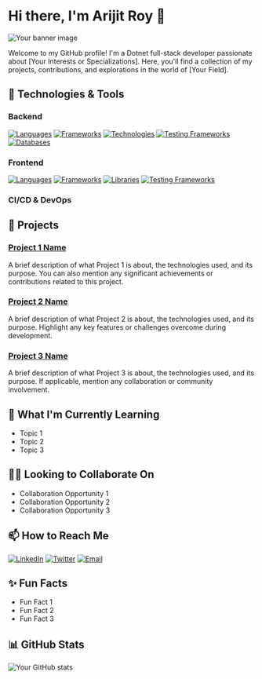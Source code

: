 # Hi there, I'm Arijit Roy 👋

![Your banner image](https://yourbannerimageurl.com)

Welcome to my GitHub profile! I'm a Dotnet full-stack developer passionate about [Your Interests or Specializations]. Here, you'll find a collection of my projects, contributions, and explorations in the world of [Your Field].

## 🔧 Technologies & Tools

### Backend
[![Languages](https://img.shields.io/badge/%20Languages-C%23%20%7c%20Python%20%7C%20Java%20%7C%20C-green?style=flat&color=2bbc8a)]()
[![Frameworks](https://img.shields.io/badge/%20Frameworks-ASP.Net%20Web%20API%20%7c%20ASP.Net%20MVC%20%7C%20ASP.Net%20Core%20%7C%20ASP.Net%20Web%20-green?style=flat&color=2bbc8a)]()
[![Technologies](https://img.shields.io/badge/%20Data%20Access%20Technologies-Entity%20Framework%20%7c%20Dapper%20%7C%20ADO.Net-green?style=flat&color=2bbc8a)]()
[![Testing Frameworks](https://img.shields.io/badge/%20Test%20Frameworks-xUnit%20%7c%20NUnit%20%7C%20Specflow%20%7c%20Moq%20%7c%20Fluent%20Assertions-green?style=flat&color=2bbc8a)]()
[![Databases](https://img.shields.io/badge/%20Databases-Microsoft%20SQL%20Server%20%7c%20MySQL-green?style=flat&color=2bbc8a)]()

### Frontend
[![Languages](https://img.shields.io/badge/%20Languages-TypeScript%20%7c%20JavaScript%20%7C%20HTML%20%7C%20CSS-green?style=flat&color=2bbc8a)]()
[![Frameworks](https://img.shields.io/badge/%20Frameworks-Vue.js%20%7c%20Angular.js-green?style=flat&color=2bbc8a)]()
[![Libraries](https://img.shields.io/badge/%20Libraries-VueX%20%7c%20Vue%20Router%20%7c%20NgRx-green?style=flat&color=2bbc8a)]()
[![Testing Frameworks](https://img.shields.io/badge/%20Testing%20Frameworks-Cypress%20%7c%20Jest-green?style=flat&color=2bbc8a)]()

### CI/CD &amp; DevOps

## 🚀 Projects

### [Project 1 Name](https://github.com/yourusername/project1)
A brief description of what Project 1 is about, the technologies used, and its purpose. You can also mention any significant achievements or contributions related to this project.

### [Project 2 Name](https://github.com/yourusername/project2)
A brief description of what Project 2 is about, the technologies used, and its purpose. Highlight any key features or challenges overcome during development.

### [Project 3 Name](https://github.com/yourusername/project3)
A brief description of what Project 3 is about, the technologies used, and its purpose. If applicable, mention any collaboration or community involvement.

## 🌱 What I'm Currently Learning

- Topic 1
- Topic 2
- Topic 3

## 👯‍♀️ Looking to Collaborate On

- Collaboration Opportunity 1
- Collaboration Opportunity 2
- Collaboration Opportunity 3

## 📫 How to Reach Me

[![LinkedIn](https://img.shields.io/badge/LinkedIn-Your%20Name-blue?style=flat&logo=linkedin)](https://www.linkedin.com/in/yourusername)
[![Twitter](https://img.shields.io/badge/Twitter-@yourusername-1DA1F2?style=flat&logo=twitter&logoColor=white)](https://twitter.com/yourusername)
[![Email](https://img.shields.io/badge/Email-your.email@example.com-2bbc8a?style=flat&logo=gmail&logoColor=white)](mailto:your.email@example.com)

## ✨ Fun Facts

- Fun Fact 1
- Fun Fact 2
- Fun Fact 3

## 📊 GitHub Stats

![Your GitHub stats](https://github-readme-stats.vercel.app/api?username=aroyofficial&show_icons=true&theme=radical)
